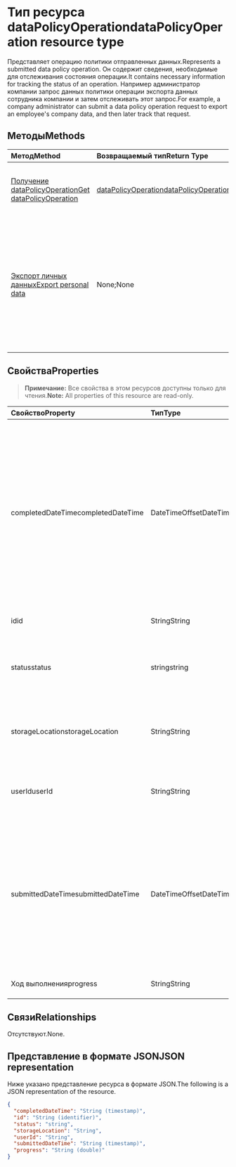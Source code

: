 # <a name="datapolicyoperation-resource-type"></a><span data-ttu-id="2113e-101">Тип ресурса dataPolicyOperation</span><span class="sxs-lookup"><span data-stu-id="2113e-101">dataPolicyOperation resource type</span></span>

<span data-ttu-id="2113e-102">Представляет операцию политики отправленных данных.</span><span class="sxs-lookup"><span data-stu-id="2113e-102">Represents a submitted data policy operation.</span></span> <span data-ttu-id="2113e-103">Он содержит сведения, необходимые для отслеживания состояния операции.</span><span class="sxs-lookup"><span data-stu-id="2113e-103">It contains necessary information for tracking the status of an operation.</span></span> <span data-ttu-id="2113e-104">Например администратор компании запрос данных политики операции экспорта данных сотрудника компании и затем отслеживать этот запрос.</span><span class="sxs-lookup"><span data-stu-id="2113e-104">For example, a company administrator can submit a data policy operation request to export an employee's company data, and then later track that request.</span></span>

## <a name="methods"></a><span data-ttu-id="2113e-105">Методы</span><span class="sxs-lookup"><span data-stu-id="2113e-105">Methods</span></span>

| <span data-ttu-id="2113e-106">Метод</span><span class="sxs-lookup"><span data-stu-id="2113e-106">Method</span></span>           | <span data-ttu-id="2113e-107">Возвращаемый тип</span><span class="sxs-lookup"><span data-stu-id="2113e-107">Return Type</span></span>    |<span data-ttu-id="2113e-108">Описание</span><span class="sxs-lookup"><span data-stu-id="2113e-108">Description</span></span>|
|:---------------|:--------|:----------|
|[<span data-ttu-id="2113e-109">Получение dataPolicyOperation</span><span class="sxs-lookup"><span data-stu-id="2113e-109">Get dataPolicyOperation</span></span>](../api/datapolicyoperation-get.md) | [<span data-ttu-id="2113e-110">dataPolicyOperation</span><span class="sxs-lookup"><span data-stu-id="2113e-110">dataPolicyOperation</span></span>](datapolicyoperation.md) |<span data-ttu-id="2113e-111">Извлечение свойств объекта **dataPolicyOperation** .</span><span class="sxs-lookup"><span data-stu-id="2113e-111">Retrieve properties of the **dataPolicyOperation** object.</span></span>|
|[<span data-ttu-id="2113e-112">Экспорт личных данных</span><span class="sxs-lookup"><span data-stu-id="2113e-112">Export personal data</span></span>](../api/user-exportpersonaldata.md) | <span data-ttu-id="2113e-113">None;</span><span class="sxs-lookup"><span data-stu-id="2113e-113">None</span></span> |<span data-ttu-id="2113e-114">Запрос данных политики операция экспортировать данные организации пользователя, можно просмотреть более поздней версии с помощью [получения dataPolicyOperation](../api/datapolicyoperation-get.md)</span><span class="sxs-lookup"><span data-stu-id="2113e-114">Submit a data policy operation request to export organizational user's data which can later be read using [Get dataPolicyOperation](../api/datapolicyoperation-get.md)</span></span>|

## <a name="properties"></a><span data-ttu-id="2113e-115">Свойства</span><span class="sxs-lookup"><span data-stu-id="2113e-115">Properties</span></span>

> <span data-ttu-id="2113e-116">**Примечание:** Все свойства в этом ресурсов доступны только для чтения.</span><span class="sxs-lookup"><span data-stu-id="2113e-116">**Note:** All properties of this resource are read-only.</span></span>

| <span data-ttu-id="2113e-117">Свойство</span><span class="sxs-lookup"><span data-stu-id="2113e-117">Property</span></span>     | <span data-ttu-id="2113e-118">Тип</span><span class="sxs-lookup"><span data-stu-id="2113e-118">Type</span></span>   |<span data-ttu-id="2113e-119">Описание</span><span class="sxs-lookup"><span data-stu-id="2113e-119">Description</span></span>|
|:---------------|:--------|:----------|
|<span data-ttu-id="2113e-120">completedDateTime</span><span class="sxs-lookup"><span data-stu-id="2113e-120">completedDateTime</span></span>|<span data-ttu-id="2113e-121">DateTimeOffset</span><span class="sxs-lookup"><span data-stu-id="2113e-121">DateTimeOffset</span></span>|<span data-ttu-id="2113e-122">Представляет, когда запрос для этой операции политики данных был выполнен, в формате UTC, в формате ISO 8601.</span><span class="sxs-lookup"><span data-stu-id="2113e-122">Represents when the request for this data policy operation was completed, in UTC time, using the ISO 8601 format.</span></span> <span data-ttu-id="2113e-123">Например, значение полуночи 1 января 2014 г. в формате UTC выглядит так: `'2014-01-01T00:00:00Z'`.</span><span class="sxs-lookup"><span data-stu-id="2113e-123">For example, midnight UTC on Jan 1, 2014 would look like this: `'2014-01-01T00:00:00Z'`.</span></span> <span data-ttu-id="2113e-124">NULL до завершения операции.</span><span class="sxs-lookup"><span data-stu-id="2113e-124">Null until the operation completes.</span></span>|
|<span data-ttu-id="2113e-125">id</span><span class="sxs-lookup"><span data-stu-id="2113e-125">id</span></span>|<span data-ttu-id="2113e-126">String</span><span class="sxs-lookup"><span data-stu-id="2113e-126">String</span></span>| <span data-ttu-id="2113e-127">Уникальный ключ для этой операции.</span><span class="sxs-lookup"><span data-stu-id="2113e-127">Unique key for this operation.</span></span> |
|<span data-ttu-id="2113e-128">status</span><span class="sxs-lookup"><span data-stu-id="2113e-128">status</span></span>|<span data-ttu-id="2113e-129">string</span><span class="sxs-lookup"><span data-stu-id="2113e-129">string</span></span>| <span data-ttu-id="2113e-130">Возможные значения: `notStarted`, `running`, `complete`, `failed`, `unknownFutureValue`.</span><span class="sxs-lookup"><span data-stu-id="2113e-130">Possible values are: `notStarted`, `running`, `complete`, `failed`, `unknownFutureValue`.</span></span>|
|<span data-ttu-id="2113e-131">storageLocation</span><span class="sxs-lookup"><span data-stu-id="2113e-131">storageLocation</span></span>|<span data-ttu-id="2113e-132">String</span><span class="sxs-lookup"><span data-stu-id="2113e-132">String</span></span>|<span data-ttu-id="2113e-133">URL-адрес расположения, в котором выполняется экспорт данных для запросы на экспорт.</span><span class="sxs-lookup"><span data-stu-id="2113e-133">The URL location to where data is being exported for export requests.</span></span>|
|<span data-ttu-id="2113e-134">userId</span><span class="sxs-lookup"><span data-stu-id="2113e-134">userId</span></span>|<span data-ttu-id="2113e-135">String</span><span class="sxs-lookup"><span data-stu-id="2113e-135">String</span></span>|<span data-ttu-id="2113e-136">Идентификатор пользователя, для которого выполняется операция.</span><span class="sxs-lookup"><span data-stu-id="2113e-136">The id for the user on whom the operation is performed.</span></span>|
|<span data-ttu-id="2113e-137">submittedDateTime</span><span class="sxs-lookup"><span data-stu-id="2113e-137">submittedDateTime</span></span>|<span data-ttu-id="2113e-138">DateTimeOffset</span><span class="sxs-lookup"><span data-stu-id="2113e-138">DateTimeOffset</span></span>|<span data-ttu-id="2113e-139">Представляет, когда для этой операции с данными был отправлен запрос, в формате UTC, в формате ISO 8601.</span><span class="sxs-lookup"><span data-stu-id="2113e-139">Represents when the request for this data operation was submitted, in UTC time, using the ISO 8601 format.</span></span> <span data-ttu-id="2113e-140">Например, значение полуночи 1 января 2014 г. в формате UTC выглядит так: `'2014-01-01T00:00:00Z'`.</span><span class="sxs-lookup"><span data-stu-id="2113e-140">For example, midnight UTC on Jan 1, 2014 would look like this: `'2014-01-01T00:00:00Z'`</span></span>|
|<span data-ttu-id="2113e-141">Ход выполнения</span><span class="sxs-lookup"><span data-stu-id="2113e-141">progress</span></span>|<span data-ttu-id="2113e-142">String</span><span class="sxs-lookup"><span data-stu-id="2113e-142">String</span></span>|<span data-ttu-id="2113e-143">Указывает ход выполнения операции.</span><span class="sxs-lookup"><span data-stu-id="2113e-143">Specifies the progress of an operation.</span></span>|

## <a name="relationships"></a><span data-ttu-id="2113e-144">Связи</span><span class="sxs-lookup"><span data-stu-id="2113e-144">Relationships</span></span>
<span data-ttu-id="2113e-145">Отсутствуют.</span><span class="sxs-lookup"><span data-stu-id="2113e-145">None.</span></span>


## <a name="json-representation"></a><span data-ttu-id="2113e-146">Представление в формате JSON</span><span class="sxs-lookup"><span data-stu-id="2113e-146">JSON representation</span></span>

<span data-ttu-id="2113e-147">Ниже указано представление ресурса в формате JSON.</span><span class="sxs-lookup"><span data-stu-id="2113e-147">The following is a JSON representation of the resource.</span></span>

<!-- {
  "blockType": "resource",
  "optionalProperties": [

  ],
  "@odata.type": "microsoft.graph.dataPolicyOperation"
}-->

```json
{
  "completedDateTime": "String (timestamp)",
  "id": "String (identifier)",
  "status": "string",
  "storageLocation": "String",
  "userId": "String",
  "submittedDateTime": "String (timestamp)", 
  "progress": "String (double)"
}

```

<!-- uuid: 8fcb5dbc-d5aa-4681-8e31-b001d5168d79
2015-10-25 14:57:30 UTC -->
<!-- {
  "type": "#page.annotation",
  "description": "dataPolicyOperation resource",
  "keywords": "",
  "section": "documentation",
  "tocPath": ""
}-->
